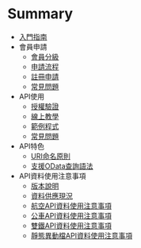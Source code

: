 # Summary

* [入門指南](README.md)
* 會員申請
  * [會員分級](member/MemberType.md)
  * [申請流程](member/RegisterSOP.md)
  * [註冊申請](member/GoRegister.md)
  * [常見問題](member/MemberFAQ.md) 
* API使用
  * [授權驗證](api/HMac.md)
  * [線上教學](api/Demo.md)
  * [範例程式](api/Code.md)
  * [常見問題](api/FAQ.md)
* API特色
  * [URI命名原則](api/URI.md)
  * [支援OData查詢語法](api/OData.md)    
* API資料使用注意事項
  * [版本說明](FAQ/Version.md)
  * [資料供應現況](FAQ/SupplyStatus.md)
  * [航空API資料使用注意事項](FAQ/Aviation.md)
  * [公車API資料使用注意事項](FAQ/Bus.md)
  * [雙鐵API資料使用注意事項](FAQ/Rail.md)
  * [靜態異動檔API資料使用注意事項](FAQ/Variation.md)
   



